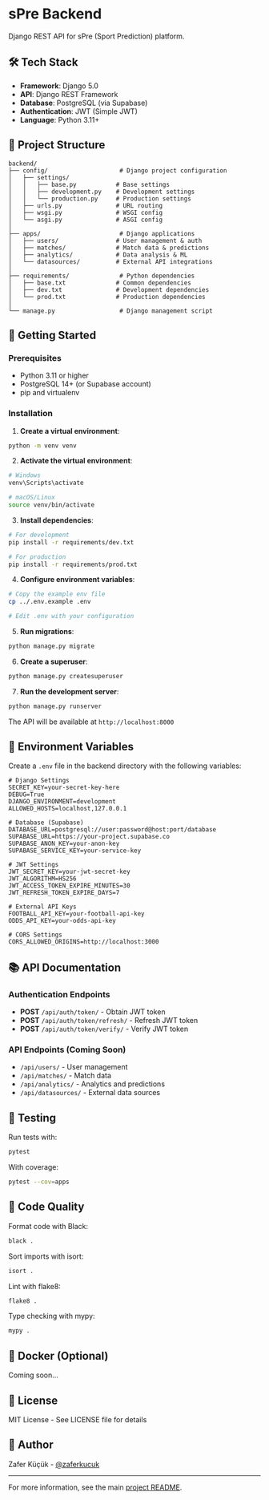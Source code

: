 # sPre Backend

Django REST API for sPre (Sport Prediction) platform.

## 🛠️ Tech Stack

- **Framework**: Django 5.0
- **API**: Django REST Framework
- **Database**: PostgreSQL (via Supabase)
- **Authentication**: JWT (Simple JWT)
- **Language**: Python 3.11+

## 📁 Project Structure

```
backend/
├── config/                    # Django project configuration
│   ├── settings/
│   │   ├── base.py           # Base settings
│   │   ├── development.py    # Development settings
│   │   └── production.py     # Production settings
│   ├── urls.py               # URL routing
│   ├── wsgi.py               # WSGI config
│   └── asgi.py               # ASGI config
│
├── apps/                      # Django applications
│   ├── users/                # User management & auth
│   ├── matches/              # Match data & predictions
│   ├── analytics/            # Data analysis & ML
│   └── datasources/          # External API integrations
│
├── requirements/              # Python dependencies
│   ├── base.txt              # Common dependencies
│   ├── dev.txt               # Development dependencies
│   └── prod.txt              # Production dependencies
│
└── manage.py                  # Django management script
```

## 🚀 Getting Started

### Prerequisites

- Python 3.11 or higher
- PostgreSQL 14+ (or Supabase account)
- pip and virtualenv

### Installation

1. **Create a virtual environment**:
```bash
python -m venv venv
```

2. **Activate the virtual environment**:
```bash
# Windows
venv\Scripts\activate

# macOS/Linux
source venv/bin/activate
```

3. **Install dependencies**:
```bash
# For development
pip install -r requirements/dev.txt

# For production
pip install -r requirements/prod.txt
```

4. **Configure environment variables**:
```bash
# Copy the example env file
cp ../.env.example .env

# Edit .env with your configuration
```

5. **Run migrations**:
```bash
python manage.py migrate
```

6. **Create a superuser**:
```bash
python manage.py createsuperuser
```

7. **Run the development server**:
```bash
python manage.py runserver
```

The API will be available at `http://localhost:8000`

## 🔧 Environment Variables

Create a `.env` file in the backend directory with the following variables:

```env
# Django Settings
SECRET_KEY=your-secret-key-here
DEBUG=True
DJANGO_ENVIRONMENT=development
ALLOWED_HOSTS=localhost,127.0.0.1

# Database (Supabase)
DATABASE_URL=postgresql://user:password@host:port/database
SUPABASE_URL=https://your-project.supabase.co
SUPABASE_ANON_KEY=your-anon-key
SUPABASE_SERVICE_KEY=your-service-key

# JWT Settings
JWT_SECRET_KEY=your-jwt-secret-key
JWT_ALGORITHM=HS256
JWT_ACCESS_TOKEN_EXPIRE_MINUTES=30
JWT_REFRESH_TOKEN_EXPIRE_DAYS=7

# External API Keys
FOOTBALL_API_KEY=your-football-api-key
ODDS_API_KEY=your-odds-api-key

# CORS Settings
CORS_ALLOWED_ORIGINS=http://localhost:3000
```

## 📚 API Documentation

### Authentication Endpoints

- **POST** `/api/auth/token/` - Obtain JWT token
- **POST** `/api/auth/token/refresh/` - Refresh JWT token
- **POST** `/api/auth/token/verify/` - Verify JWT token

### API Endpoints (Coming Soon)

- `/api/users/` - User management
- `/api/matches/` - Match data
- `/api/analytics/` - Analytics and predictions
- `/api/datasources/` - External data sources

## 🧪 Testing

Run tests with:
```bash
pytest
```

With coverage:
```bash
pytest --cov=apps
```

## 📝 Code Quality

Format code with Black:
```bash
black .
```

Sort imports with isort:
```bash
isort .
```

Lint with flake8:
```bash
flake8 .
```

Type checking with mypy:
```bash
mypy .
```

## 🐳 Docker (Optional)

Coming soon...

## 📄 License

MIT License - See LICENSE file for details

## 👤 Author

Zafer Küçük - [@zaferkucuk](https://github.com/zaferkucuk)

---

For more information, see the main [project README](../README.md).
